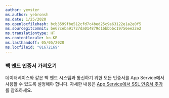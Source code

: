 ```yaml
---
author: yevster
ms.author: yebronsh
ms.date: 1/25/2020
ms.openlocfilehash: bcb3599fbe512cfd7c4bed25c9a63122e1a2e0f5
ms.sourcegitcommit: be67ceba91727da014879d16bbbbc19756ee22e2
ms.translationtype: HT
ms.contentlocale: ko-KR
ms.lasthandoff: 05/05/2020
ms.locfileid: "81672169"
---
```

### <a name="import-backend-certificates"></a>백 엔드 인증서 가져오기

데이터베이스와 같은 백 엔드 시스템과 통신하기 위한 모든 인증서를 App Service에서 사용할 수 있도록 설정해야 합니다. 자세한 내용은 [App Service에서 SSL 인증서 추가](/azure/app-service/configure-ssl-certificate)를 참조하세요.
